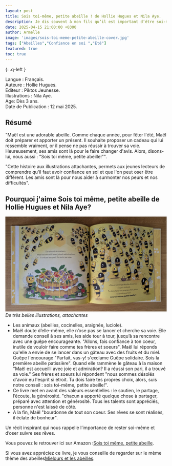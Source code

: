 ```yaml
---
layout: post
title: Sois toi-même, petite abeille ! de Hollie Hugues et Nila Aye.
description: Je dis souvent à mon fils qu’il est important d’être soi-même et d’avoir confiance en ce qu’il est. Ce livre  illustre très bien ce message.
date: 2025-04-15 21:00:00 +0300
author: Armelle
image: 'images/sois-toi-meme-petite-abeille-cover.jpg'
tags: ["Abeilles","Confiance en soi ","Eté"]
featured: true
toc: true
---
```

{: .q-left }

Langue : Français.  
Auteure : Hollie Hugues.                     
Editeur : Piktos Jeunesse.    
Illustrations : Nila Aye.  
Age: Dès 3 ans.   
Date de Publication : 12 mai 2025. 

## Résumé 

"Maël est une adorable abeille. Comme chaque année, pour fêter l'été, Maël doit préparer et apporter un présent. Il souhaite proposer un cadeau qui lui ressemble vraiment, or il pense ne pas réussir à trouver sa voie. Heureusement, ses amis sont là pour le faire changer d'avis. Alors, disons-lui, nous aussi : "Sois toi même, petite abeille!"".

"Cette histoire aux illustrations attachantes, permets aux jeunes lecteurs de comprendre qu'il faut avoir confiance en soi et que l'on peut oser être différent. Les amis sont là pour nous aider à surmonter nos peurs et nos difficultés".

## Pourquoi j'aime Sois toi même, petite abeille de Hollie Hugues et Nila Aye?

![De très belles illustrations, attachantes](images/sois-toi-meme-petite-abeille-int.jpg)
*De très belles illustrations, attachantes*
- Les animaux (abeilles, cocinelles, araignée, luciole).
- Maël doute d’elle-même, elle n’ose pas se lancer et cherche sa voie. Elle demande conseil à ses amis, les aide tour à tour, jusqu’à sa rencontre avec une guêpe encourageante. "Allons, fais confiance à ton coeur, inutile de vouloir faire comme tes frères et soeurs". Maël lui réponds qu'elle a envie de se lancer dans un gâteau avec des fruits et du miel. Guêpe l'encourage "Parfait, vas-y! s'exclame Guêpe solidaire. Sois la première abeille patissière". Quand elle rammène le gâteau à la maison "Maël est accueilli avec joie et admiration? Il a réussi son pari, il a trouvé sa voie." Ses frères et soeurs lui répondent "nous sommes désolés d'avoir eu l'esprit si étroit. Tu dois faire tes propres choix, alors, suis notre conseil : sois toi-même, petite abeille!".
- Ce livre met en avant des valeurs essentielles : le soutien, le partage, l’écoute, la générosité. "chacun a apporté quelque chose à partager, préparé avec attention et générosité. Tous les talents sont appréciés, personne n'est laissé de côté. 
-  A la fin, Maël "bourdonne de tout son coeur. Ses rêves se sont réalisés, il éclate de bonheur".

Un récit inspirant qui nous rappelle l’importance de rester soi-même et d’oser suivre ses rêves.

Vous pouvez le retrouver ici sur Amazon :[Sois toi même, petite abeille](https://amzn.to/3YNqTeN).

Si vous avez appréciez ce livre, je vous conseille de regarder sur le mème thème des abeilles[Mielours et les abeilles](https://ludichou.com/mielours-et-les-abeilles).



